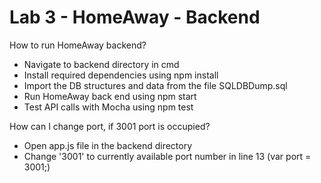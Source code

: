 # Lab 3 - HomeAway - Backend

How to run HomeAway backend?
  - Navigate to backend directory in cmd
  - Install required dependencies using npm install
  - Import the DB structures and data from the file SQLDBDump.sql
  - Run HomeAway back end using npm start
  - Test API calls with Mocha using npm test

How can I change port, if 3001 port is occupied?
  - Open app.js file in the backend directory
  - Change '3001' to currently available port number in line 13 (var port = 3001;)